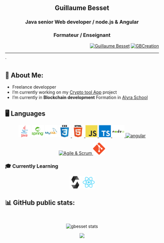 <h2 align="center"> Guillaume Besset</h2>
<h3 align="center">Java senior Web developer / node.js & Angular</h3>
<h3 align="center">Formateur / Enseignant</h3>
<p align="right"> <a href="https://www.linkedin.com/in/guillaumebesset/" target="blank"><img src="https://raw.githubusercontent.com/rahuldkjain/github-profile-readme-generator/master/src/images/icons/Social/linked-in-alt.svg" alt="Guillaume Besset" height="30" width="40" /></a>
<a href="https://gbcreation.fr" target="blank"><img src="https://gbcreation.fr/assets/images/GibeeCreationLogo-white.png" alt="GBCreation" height="30" /></a>
</p>
 

---
`
## 💬 About Me:
-  Freelance developper 
-  I’m currently working on my [Crypto tool App](https://crypto-tool.fr) project
- I’m currently in **Blockchain development** Formation in <a href="https://alyra.fr/">Alyra School</a>


## 🖥️ Languages

<p align="center"> 
    <a href="https://www.java.com/" target="_blank" rel="noreferrer"> <img src="https://raw.githubusercontent.com/devicons/devicon/master/icons/java/java-original-wordmark.svg" alt="Java" width="40" height="40"/></a>
        <a href="https://spring.io/" target="_blank" rel="noreferrer"> <img src="https://raw.githubusercontent.com/devicons/devicon/master/icons/spring/spring-original-wordmark.svg" alt="Spring" width="40" height="40"/></a>
    <a href="https://www.mysql.com/" target="_blank" rel="noreferrer"> <img src="https://raw.githubusercontent.com/devicons/devicon/master/icons/mysql/mysql-original-wordmark.svg" alt="mysql" width="40" height="40"/></a>
    <a href="https://www.w3schools.com/css/" target="_blank" rel="noreferrer"> <img src="https://raw.githubusercontent.com/devicons/devicon/master/icons/css3/css3-original-wordmark.svg" alt="css3" width="40" height="40"/> </a> <a href="https://www.w3.org/html/" target="_blank" rel="noreferrer"> <img src="https://raw.githubusercontent.com/devicons/devicon/master/icons/html5/html5-original-wordmark.svg" alt="html5" width="40" height="40"/> </a>
    <a href="https://developer.mozilla.org/en-US/docs/Web/JavaScript" target="_blank" rel="noreferrer"> <img src="https://raw.githubusercontent.com/devicons/devicon/master/icons/javascript/javascript-original.svg" alt="javascript" width="40" height="40"/> </a>
    <a href="https://www.typescriptlang.org/" target="_blank" rel="noreferrer"> <img src="https://raw.githubusercontent.com/devicons/devicon/master/icons/typescript/typescript-original.svg" alt="typescript" width="40" height="40"/> </a>
    <a href="https://nodejs.org" target="_blank" rel="noreferrer"> <img src="https://raw.githubusercontent.com/devicons/devicon/master/icons/nodejs/nodejs-original-wordmark.svg" alt="nodejs" width="40" height="40"/> </a>
    <a href="https://angular.io" target="_blank" rel="noreferrer"> <img src="https://angular.io/assets/images/logos/angular/angular.svg" alt="angular" width="40" height="40"/> </a> 
</p>

<p align="center"> 
  <a href="https://www.scrum.org/" target="_blank" rel="noreferrer"> <img src="https://gbcreation.fr/assets/images/logo-agile-scrum.jpg" alt="Agile & Scrum" width="40" height="40"/> </a> 
  <a href="https://git-scm.com/" target="_blank" rel="noreferrer"> <img src="https://raw.githubusercontent.com/devicons/devicon/master/icons/git/git-original.svg" alt="Git" width="40" height="40"/> </a> 
</p>


### 🎓 Currently Learning
 <p align="center"> 
    <a href="https://soliditylang.org/" target="_blank" rel="noreferrer"> <img src="https://raw.githubusercontent.com/devicons/devicon/master/icons/solidity/solidity-original.svg" alt="Solidity" width="40" height="40"/></a>
    <a href="https://reactjs.org/" target="_blank" rel="noreferrer"> <img src="https://raw.githubusercontent.com/devicons/devicon/master/icons/react/react-original.svg" alt="React" width="40" height="40"/></a>


</p>

## 📊 GitHub public stats:
<br/>
<p align="center">
<img  src="https://github-readme-stats.vercel.app/api/top-langs/?username=gbesset&theme=onedark&hide_border=true&include_all_commits=true&count_private=true&layout=compact" alt="gbesset stats"/>
</p>
<p align="center">
<img src="https://github-readme-stats.vercel.app/api?username=gbesset&theme=onedark&hide_border=true&include_all_commits=true&count_private=true"/>

</p>